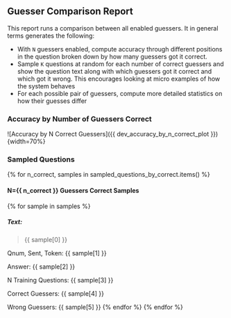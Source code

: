 ## Guesser Comparison Report

This report runs a comparison between all enabled guessers. It in general terms generates the following:

* With `N` guessers enabled, compute accuracy through different positions in the question broken down by how many guessers got it correct.
* Sample `K` questions at random for each number of correct guessers and show the question text along with which guessers got it correct and which got it wrong. This encourages looking at micro examples of how the system behaves
* For each possible pair of guessers, compute more detailed statistics on how their guesses differ

### Accuracy by Number of Guessers Correct

![Accuracy by N Correct Guessers]({{ dev_accuracy_by_n_correct_plot }}){width=70%}

### Sampled Questions
{% for n_correct, samples in sampled_questions_by_correct.items() %}
#### N={{ n_correct }} Guessers Correct Samples
{% for sample in samples %}
##### Text:

> {{ sample[0] }}

Qnum, Sent, Token: {{ sample[1] }}

Answer: {{ sample[2] }}

N Training Questions: {{ sample[3] }}

Correct Guessers: {{ sample[4] }}

Wrong Guessers: {{ sample[5] }}
{% endfor %}
{% endfor %}
